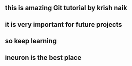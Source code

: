 ## this is amazing Git tutorial by krish naik
## it is very important for future projects
## so keep learning 
## ineuron is the best place